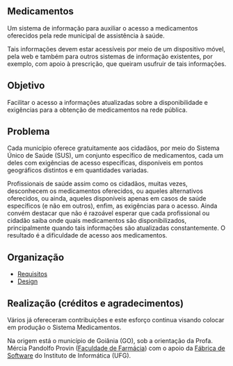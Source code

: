 ## Medicamentos

Um sistema de informação para auxiliar o acesso a medicamentos oferecidos
pela rede municipal de assistência à saúde. 

Tais informações devem estar acessíveis por meio de um dispositivo móvel,
pela web e também para outros sistemas de informação existentes, por exemplo,
com apoio à prescrição, que queiram usufruir de tais informações.


## Objetivo

Facilitar o acesso a informações atualizadas sobre a disponibilidade e exigências para a obtenção de medicamentos na rede pública. 

## Problema

Cada município oferece gratuitamente aos cidadãos, por meio do Sistema Único de Saúde (SUS), um conjunto específico de medicamentos, cada um deles com exigências de acesso específicas, disponíveis em pontos geográficos distintos e em quantidades variadas.

Profissionais de saúde assim como os cidadãos, muitas vezes, desconhecem os medicamentos oferecidos, ou aqueles alternativos oferecidos, ou ainda, aqueles disponíveis apenas em casos de saúde específicos (e não em outros), enfim, as exigências para o acesso. Ainda convém destacar que não é razoável esperar que cada profissional ou cidadão saiba onde quais medicamentos são disponibilizados,
principalmente quando tais informações são atualizadas constantemente. O resultado é
a dificuldade de acesso aos medicamentos.

## Organização

- [Requisitos](documentos/requisitos.md)
- [Design](documentos/design.md)

## Realização (créditos e agradecimentos)

Vários já ofereceram contribuições e este esforço continua visando colocar em produção o Sistema Medicamentos. 

Na origem está o município de Goiânia (GO), sob a orientação da Profa. Mércia Pandolfo Provin ([Faculdade de Farmácia](https://www.farmacia.ufg.br/))
com o apoio da [Fábrica de Software](https://ww2.inf.ufg.br/fabrica/) do Instituto de Informática (UFG).
